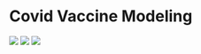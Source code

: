 # Covid Vaccine Modeling
![](https://img.shields.io/github/license/muliarska/covid-vaccine-modeling)
![](https://img.shields.io/github/last-commit/muliarska/covid-vaccine-modeling)
![](https://img.shields.io/github/languages/code-size/muliarska/covid-vaccine-modeling)
